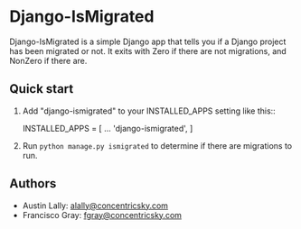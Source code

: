 Django-IsMigrated
=================

Django-IsMigrated is a simple Django app that tells you if a Django project 
has been migrated or not.  It exits with Zero if there are not migrations, and 
NonZero if there are. 

Quick start
-----------

1. Add "django-ismigrated" to your INSTALLED_APPS setting like this::

    INSTALLED_APPS = [
        ...
        'django-ismigrated',
    ]

2. Run `python manage.py ismigrated` to determine if there are migrations to run.

Authors
-------
* Austin Lally: alally@concentricsky.com
* Francisco Gray: fgray@concentricsky.com
